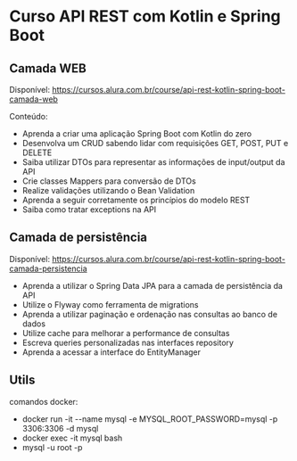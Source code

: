 # Curso API REST com Kotlin e Spring Boot

## Camada WEB
Disponível: https://cursos.alura.com.br/course/api-rest-kotlin-spring-boot-camada-web  

Conteúdo:
- Aprenda a criar uma aplicação Spring Boot com Kotlin do zero
- Desenvolva um CRUD sabendo lidar com requisições GET, POST, PUT e DELETE
- Saiba utilizar DTOs para representar as informações de input/output da API
- Crie classes Mappers para conversão de DTOs
- Realize validações utilizando o Bean Validation
- Aprenda a seguir corretamente os princípios do modelo REST
- Saiba como tratar exceptions na API


## Camada de persistência

Disponível: https://cursos.alura.com.br/course/api-rest-kotlin-spring-boot-camada-persistencia  

- Aprenda a utilizar o Spring Data JPA para a camada de persistência da API
- Utilize o Flyway como ferramenta de migrations
- Aprenda a utilizar paginação e ordenação nas consultas ao banco de dados
- Utilize cache para melhorar a performance de consultas
- Escreva queries personalizadas nas interfaces repository
- Aprenda a acessar a interface do EntityManager

## Utils
comandos docker:
- docker run -it --name mysql -e MYSQL_ROOT_PASSWORD=mysql -p 3306:3306 -d mysql 
- docker exec -it mysql bash   
- mysql -u root -p


